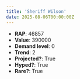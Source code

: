 ```yaml
---
title: 'Sheriff Wilson'
date: 2025-08-06T00:00:00Z
---
```

- **RAP**: 46857
- **Value**: 390000
- **Demand level**: 0
- **Trend**: 2
- **Projected?**: True
- **Hyped?**: True
- **Rare?**: True
